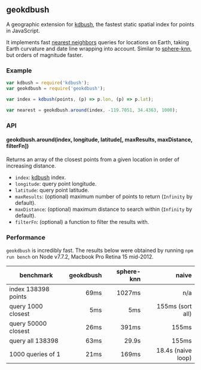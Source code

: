 ## geokdbush

A geographic extension for [kdbush](https://github.com/mourner/kdbush),
the fastest static spatial index for points in JavaScript.

It implements fast [nearest neighbors](https://en.wikipedia.org/wiki/Nearest_neighbor_search) queries
for locations on Earth, taking Earth curvature and date line wrapping into account.
Similar to [sphere-knn](https://github.com/darkskyapp/sphere-knn), but orders of magnitude faster.

### Example

```js
var kdbush = require('kdbush');
var geokdbush = require('geokdbush');

var index = kdbush(points, (p) => p.lon, (p) => p.lat);

var nearest = geokdbush.around(index, -119.7051, 34.4363, 1000);
```

### API

#### geokdbush.around(index, longitude, latitude[, maxResults, maxDistance, filterFn])

Returns an array of the closest points from a given location in order of increasing distance.

- `index`: [kdbush](https://github.com/mourner/kdbush) index.
- `longitude`: query point longitude.
- `latitude`: query point latitude.
- `maxResults`: (optional) maximum number of points to return (`Infinity` by default).
- `maxDistance`: (optional) maximum distance to search within (`Infinity` by default).
- `filterFn`: (optional) a function to filter the results with.

### Performance

`geokdbush` is incredibly fast.
The results below were obtained by running `npm run bench`
on Node v7.7.2, Macbook Pro Retina 15 mid-2012.

benchmark | geokdbush | sphere-knn | naive
--- | ---: | ---: | ---:
index 138398 points | 69ms | 1027ms | n/a
query 1000 closest | 5ms | 5ms | 155ms (sort all)
query 50000 closest | 26ms | 391ms | 155ms
query all 138398 | 63ms | 29.9s | 155ms
1000 queries of 1 | 21ms | 169ms | 18.4s (naive loop)
